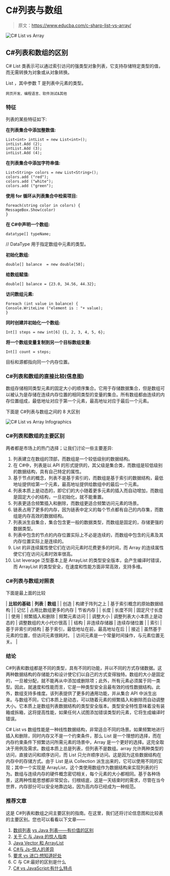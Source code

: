 # C#列表与数组

> 原文：<https://www.educba.com/c-sharp-list-vs-array/>

![C# List vs Array](img/5e2ef8638982df68a03a94e73e60e00c.png)



## C#列表和数组的区别

C# List <t>类表示可以通过索引访问的强类型对象列表，它支持存储特定类型的值，而无需转换为对象或从对象转换。</t>

List <t>，其中参数 T 是列表中元素的类型。</t>

<small>网页开发、编程语言、软件测试&其他</small>

### 特征

列表的某些特征如下:

**在列表集合中添加整数值:**

```
List<int> intList = new List<int>();
intList.Add (2);
intList.Add (3);
intList.Add (4);
```

**在列表集合中添加字符串值:**

```
List<String> colors = new List<String>();
colors.add ("red");
colors.add ("white");
colors.add ("green");
```

**使用 for 循环从列表集合中检索项目:**

```
foreach(string color in colors) {
MessageBox.Show(color)
}
```

**在 C#中声明一个数组:**

```
datatype[] typeName;
```

// DataType 用于指定数组中元素的类型。

**初始化数组:**

```
double[] balance  = new double[50];
```

**给数组赋值:**

```
double[] balance = {23.0, 34.56, 44.32};
```

**访问数组元素:** 

```
Foreach (int value in balance) {
Console.WriteLine ("element is : "+ value);
}
```

**同时创建并初始化一个数组:**

```
Int[] steps = new int[6] {1, 2, 3, 4, 5, 6};
```

**将一个数组变量复制到另一个目标数组变量:**

```
Int[] count = steps;
```

目标和源都指向同一个内存位置。

### C#列表和数组的直接比较(信息图)

数组存储相同类型元素的固定大小的顺序集合。它用于存储数据集合，但是数组可以被认为是存储在连续内存位置的相同类型的变量的集合。所有数组都由连续的内存位置组成，最低地址对应于第一个元素，最高地址对应于最后一个元素。

下面是 C#列表与数组之间的 8 大区别

![C# List vs Array Infographics](img/3c6c54971a5fddaf835cee0ed43c0a1c.png)



### C#列表和数组的主要区别

两者都是市场上的热门选择；让我们讨论一些主要差异:

1.  列表建立在数组的顶部，而数组是一个较低级别的数据结构。
2.  在 C#中，列表是以 API 的形式提供的，其父级是集合类，而数组是较低级别的数据结构，具有自己特定的属性。
3.  基于节点的概念，列表不是基于索引的，而数组是基于索引的数据结构，最低地址提供给第一个元素，最高地址提供给数组中的最后一个元素。
4.  列表本质上是动态的，即它们的大小随着更多元素的插入而自动增加，而数组是固定大小的结构，一旦初始化，就不能重置。
5.  列表更适合频繁插入和删除，而数组更适合频繁访问元素的场景。
6.  链表占用了更多的内存，因为链表中定义的每个节点都有自己的内存集，而数组是内存高效的数据结构。
7.  列表派生自集合，集合包含更一般的数据类型，而数组是固定的，存储更强的数据类型。
8.  列表中包含的节点的内存位置实际上不必是连续的，而数组中包含的元素及其内存位置实际上是连续的。
9.  List 的非连续属性使它们在访问元素时花费更多的时间，而 Array 的连续属性使它们在访问元素时效率很高。
10.  List leverage 泛型基本上是 ArrayList 的类型安全版本，会产生编译时错误，而 ArrayList 的类型安全，在速度和性能方面非常高效，支持多维。

### C#列表与数组对照表

下面是最上面的比较

| **比较的基础** | **列表** | **数组** |
| 创造 | 构建于阵列之上 | 基于索引概念的原始数据结构 |
| 记忆 | 占用比数组更多的内存 | 节省内存 |
| 长度 | 长度不同 | 固定尺寸长度 |
| 使用 | 频繁插入和删除 | 频繁元素访问 |
| 调整大小 | 调整列表大小本质上是动态的 | 调整数组的大小代价很高 |
| 结构 | 非连续存储器 | 连续存储位置 |
| 索引 | 基于非索引的结构 | 基于索引，最低地址在前，最高地址在后 |
| 接近 | 虽然基于元素的位置，但访问元素很耗时。 | 访问元素是一个常量时间操作，与元素位置无关。 |

### 结论

C#列表和数组都是不同的类型，具有不同的功能，并以不同的方式存储数据。这两种数据结构的存储能力和设计使它们以自己的方式变得独特。数组的大小是固定的，一旦被分配，就不能再从中添加或删除项；此外，所有元素必须属于同一类型。因此，就速度和性能而言，它是一种类型安全且最有效的线性数据结构。此外，数组支持多维度。该列表提供了更多的通用功能，并从集合 API 中派生出来。与数组不同，它们本质上是动态，可以随着元素的频繁插入和删除而自动调整大小。它本质上是数组列表数据结构的类型安全版本。类型安全特性意味着没有装箱或拆箱，这将提高性能，如果任何人试图添加错误类型的元素，它将生成编译时错误。

C# List vs 数组性能是一种线性数据结构，非常适合不同的场景。如果频繁地进行插入和删除，同时内存又不是一个约束条件，那么 List 是一个理想的选择，而在内存约束条件下频繁访问所需元素的场景中，Array 是一个更好的选择。这完全取决于用例及需求。数组本质上总是列表，但列表不是数组。array 允许两种类型的访问，直接访问和顺序访问，而 List 只允许顺序访问。这是因为这些数据结构在内存中的存储方式。由于 List 是从 Collection 派生出来的，它可以使用不同的实现；其中一个实现是 ArrayList，这个类使用数组作为数据结构来实现列表的行为。数组与连续内存的硬件概念密切相关，每个元素的大小都相同。基于各种场景，这两种性能思想都非常契合。归根结底，这是一天结束时的需求，尽管在当今世界，内存部分可以安全地靠边站，因为高内存已经成为一种规范。

### 推荐文章

这是 C#列表和数组之间主要区别的指南。在这里，我们还将讨论信息图和比较表的主要区别。您也可以看看以下文章——

1.  [数组列表](https://www.educba.com/java-list-vs-array-list/) [vs Java 列表——有价值的区别](https://www.educba.com/java-list-vs-array-list/)
2.  [关于 C 与 Java 的惊人指南](https://www.educba.com/c-vs-java/)
3.  [Java Vector 和 ArrayList](https://www.educba.com/java-vector-vs-arraylist/)
4.  [C#与 Js–惊人的差异](https://www.educba.com/c-sharp-vs-js/)
5.  [要求 vs 进口:想知道好处](https://www.educba.com/require-vs-import/)
6.  C 与 C#:最好的区别是什么
7.  [C# vs JavaScript:有什么特点](https://www.educba.com/c-sharp-vs-javascript/)





